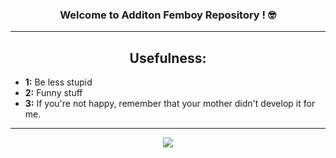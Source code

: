 <h3 align ="center">
  Welcome to Additon Femboy Repository ! 🤓
</h3>

---
<div align="center">

## Usefulness:

</div>

- **1:** Be less stupid
- **2:** Funny stuff
- **3:** If you're not happy, remember that your mother didn't develop it for me.

---
<div align="center">
  
<img src="https://media.tenor.com/9A8x6oEm3TsAAAAi/sceafa-lol.gif">
</div>


